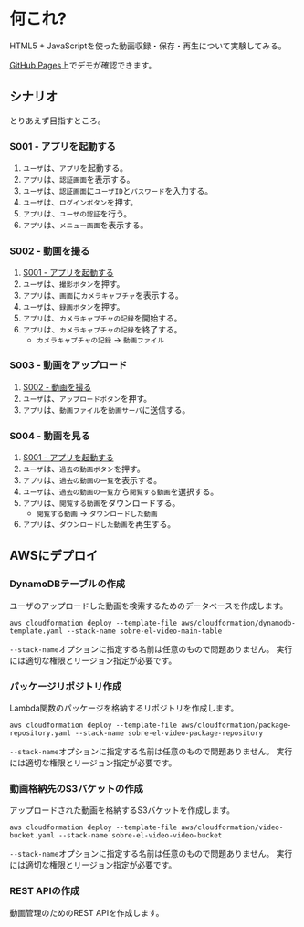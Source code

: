 # 何これ?

HTML5 + JavaScriptを使った動画収録・保存・再生について実験してみる。

[GitHub Pages](https://kikuomax.github.io/sobre-el-video/)上でデモが確認できます。

## シナリオ

とりあえず目指すところ。

### S001 - アプリを起動する

1. `ユーザ`は、`アプリ`を起動する。
2. `アプリ`は、`認証画面`を表示する。
3. `ユーザ`は、`認証画面`に`ユーザID`と`パスワード`を入力する。
4. `ユーザ`は、`ログインボタン`を押す。
5. `アプリ`は、`ユーザの認証`を行う。
6. `アプリ`は、`メニュー画面`を表示する。

### S002 - 動画を撮る

1. [S001 - アプリを起動する](#s001_アプリを起動する)
2. `ユーザ`は、`撮影ボタン`を押す。
3. `アプリ`は、`画面`に`カメラキャプチャ`を表示する。
4. `ユーザ`は、`録画ボタン`を押す。
5. `アプリ`は、`カメラキャプチャの記録`を開始する。
6. `アプリ`は、`カメラキャプチャの記録`を終了する。
    - `カメラキャプチャの記録` &rightarrow; `動画ファイル`

### S003 - 動画をアップロード

1. [S002 - 動画を撮る](#s002_動画を撮る)
2. `ユーザ`は、`アップロードボタン`を押す。
3. `アプリ`は、`動画ファイル`を`動画サーバ`に送信する。

### S004 - 動画を見る

1. [S001 - アプリを起動する](#s001_アプリを起動する)
2. `ユーザ`は、`過去の動画ボタン`を押す。
3. `アプリ`は、`過去の動画の一覧`を表示する。
4. `ユーザ`は、`過去の動画の一覧`から`閲覧する動画`を選択する。
5. `アプリ`は、`閲覧する動画`をダウンロードする。
    - `閲覧する動画` &rightarrow; `ダウンロードした動画`
6. `アプリ`は、`ダウンロードした動画`を再生する。

## AWSにデプロイ

### DynamoDBテーブルの作成

ユーザのアップロードした動画を検索するためのデータベースを作成します。

```
aws cloudformation deploy --template-file aws/cloudformation/dynamodb-template.yaml --stack-name sobre-el-video-main-table
```

`--stack-name`オプションに指定する名前は任意のもので問題ありません。
実行には適切な権限とリージョン指定が必要です。

### パッケージリポジトリ作成

Lambda関数のパッケージを格納するリポジトリを作成します。

```
aws cloudformation deploy --template-file aws/cloudformation/package-repository.yaml --stack-name sobre-el-video-package-repository
```

`--stack-name`オプションに指定する名前は任意のもので問題ありません。
実行には適切な権限とリージョン指定が必要です。

### 動画格納先のS3バケットの作成

アップロードされた動画を格納するS3バケットを作成します。

```
aws cloudformation deploy --template-file aws/cloudformation/video-bucket.yaml --stack-name sobre-el-video-video-bucket
```

`--stack-name`オプションに指定する名前は任意のもので問題ありません。
実行には適切な権限とリージョン指定が必要です。

### REST APIの作成

動画管理のためのREST APIを作成します。
